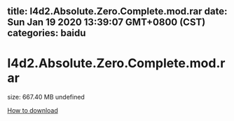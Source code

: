 
title: l4d2.Absolute.Zero.Complete.mod.rar
date: Sun Jan 19 2020 13:39:07 GMT+0800 (CST)    
categories: baidu
---

# l4d2.Absolute.Zero.Complete.mod.rar
size: 667.40 MB
 undefined
 

[How to download](https://bpcam.bemobtrk.com/go/2ceec3aa-1ca2-46d6-b9ff-aaa5c184517c?jno=3398)